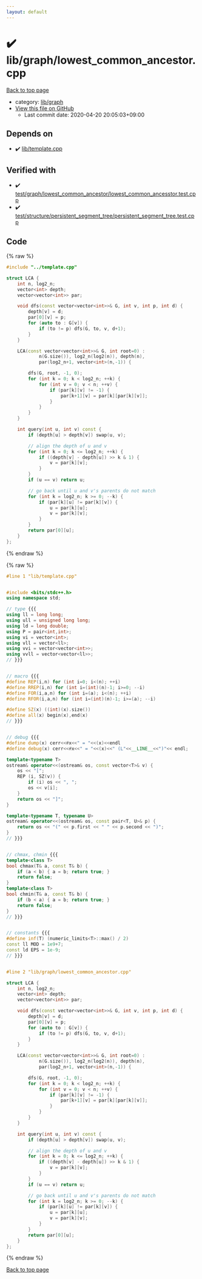 ```yaml
---
layout: default
---
```


<!-- mathjax config similar to math.stackexchange -->
<script type="text/javascript" async
  src="https://cdnjs.cloudflare.com/ajax/libs/mathjax/2.7.5/MathJax.js?config=TeX-MML-AM_CHTML">
</script>
<script type="text/x-mathjax-config">
  MathJax.Hub.Config({
    TeX: { equationNumbers: { autoNumber: "AMS" }},
    tex2jax: {
      inlineMath: [ ['$','$'] ],
      processEscapes: true
    },
    "HTML-CSS": { matchFontHeight: false },
    displayAlign: "left",
    displayIndent: "2em"
  });
</script>

<script type="text/javascript" src="https://cdnjs.cloudflare.com/ajax/libs/jquery/3.4.1/jquery.min.js"></script>
<script src="https://cdn.jsdelivr.net/npm/jquery-balloon-js@1.1.2/jquery.balloon.min.js" integrity="sha256-ZEYs9VrgAeNuPvs15E39OsyOJaIkXEEt10fzxJ20+2I=" crossorigin="anonymous"></script>
<script type="text/javascript" src="../../../assets/js/copy-button.js"></script>
<link rel="stylesheet" href="../../../assets/css/copy-button.css" />


# :heavy_check_mark: lib/graph/lowest_common_ancestor.cpp

<a href="../../../index.html">Back to top page</a>

* category: <a href="../../../index.html#6e267a37887a7dcb68cbf7008d6c7e48">lib/graph</a>
* <a href="{{ site.github.repository_url }}/blob/master/lib/graph/lowest_common_ancestor.cpp">View this file on GitHub</a>
    - Last commit date: 2020-04-20 20:05:03+09:00




## Depends on

* :heavy_check_mark: <a href="../template.cpp.html">lib/template.cpp</a>


## Verified with

* :heavy_check_mark: <a href="../../../verify/test/graph/lowest_common_ancestor/lowest_common_ancesstor.test.cpp.html">test/graph/lowest_common_ancestor/lowest_common_ancesstor.test.cpp</a>
* :heavy_check_mark: <a href="../../../verify/test/structure/persistent_segment_tree/persistent_segment_tree.test.cpp.html">test/structure/persistent_segment_tree/persistent_segment_tree.test.cpp</a>


## Code

<a id="unbundled"></a>
{% raw %}
```cpp
#include "../template.cpp"

struct LCA {
    int n, log2_n;
    vector<int> depth;
    vector<vector<int>> par;

    void dfs(const vector<vector<int>>& G, int v, int p, int d) {
        depth[v] = d;
        par[0][v] = p;
        for (auto to : G[v]) {
            if (to != p) dfs(G, to, v, d+1);
        }
    }

    LCA(const vector<vector<int>>& G, int root=0) :
            n(G.size()), log2_n(log2(n)), depth(n),
            par(log2_n+1, vector<int>(n,-1)) {

        dfs(G, root, -1, 0);
        for (int k = 0; k < log2_n; ++k) {
            for (int v = 0; v < n; ++v) {
                if (par[k][v] != -1) {
                    par[k+1][v] = par[k][par[k][v]];
                }
            }
        }
    }

    int query(int u, int v) const {
        if (depth[u] > depth[v]) swap(u, v);

        // align the depth of u and v
        for (int k = 0; k <= log2_n; ++k) {
            if ((depth[v] - depth[u]) >> k & 1) {
                v = par[k][v];
            }
        }
        if (u == v) return u;

        // go back until u and v's parents do not match
        for (int k = log2_n; k >= 0; --k) {
            if (par[k][u] != par[k][v]) {
                u = par[k][u];
                v = par[k][v];
            }
        }
        return par[0][u];
    }
};

```
{% endraw %}

<a id="bundled"></a>
{% raw %}
```cpp
#line 1 "lib/template.cpp"


#include <bits/stdc++.h>
using namespace std;

// type {{{
using ll = long long;
using ull = unsigned long long;
using ld = long double;
using P = pair<int,int>;
using vi = vector<int>;
using vll = vector<ll>;
using vvi = vector<vector<int>>;
using vvll = vector<vector<ll>>;
// }}}


// macro {{{
#define REP(i,n) for (int i=0; i<(n); ++i)
#define RREP(i,n) for (int i=(int)(n)-1; i>=0; --i)
#define FOR(i,a,n) for (int i=(a); i<(n); ++i)
#define RFOR(i,a,n) for (int i=(int)(n)-1; i>=(a); --i)

#define SZ(x) ((int)(x).size())
#define all(x) begin(x),end(x)
// }}}


// debug {{{
#define dump(x) cerr<<#x<<" = "<<(x)<<endl
#define debug(x) cerr<<#x<<" = "<<(x)<<" (L"<<__LINE__<<")"<< endl;

template<typename T>
ostream& operator<<(ostream& os, const vector<T>& v) {
    os << "[";
    REP (i, SZ(v)) {
        if (i) os << ", ";
        os << v[i];
    }
    return os << "]";
}

template<typename T, typename U>
ostream& operator<<(ostream& os, const pair<T, U>& p) {
    return os << "(" << p.first << " " << p.second << ")";
}
// }}}


// chmax, chmin {{{
template<class T>
bool chmax(T& a, const T& b) {
    if (a < b) { a = b; return true; }
    return false;
}
template<class T>
bool chmin(T& a, const T& b) {
    if (b < a) { a = b; return true; }
    return false;
}
// }}}


// constants {{{
#define inf(T) (numeric_limits<T>::max() / 2)
const ll MOD = 1e9+7;
const ld EPS = 1e-9;
// }}}


#line 2 "lib/graph/lowest_common_ancestor.cpp"

struct LCA {
    int n, log2_n;
    vector<int> depth;
    vector<vector<int>> par;

    void dfs(const vector<vector<int>>& G, int v, int p, int d) {
        depth[v] = d;
        par[0][v] = p;
        for (auto to : G[v]) {
            if (to != p) dfs(G, to, v, d+1);
        }
    }

    LCA(const vector<vector<int>>& G, int root=0) :
            n(G.size()), log2_n(log2(n)), depth(n),
            par(log2_n+1, vector<int>(n,-1)) {

        dfs(G, root, -1, 0);
        for (int k = 0; k < log2_n; ++k) {
            for (int v = 0; v < n; ++v) {
                if (par[k][v] != -1) {
                    par[k+1][v] = par[k][par[k][v]];
                }
            }
        }
    }

    int query(int u, int v) const {
        if (depth[u] > depth[v]) swap(u, v);

        // align the depth of u and v
        for (int k = 0; k <= log2_n; ++k) {
            if ((depth[v] - depth[u]) >> k & 1) {
                v = par[k][v];
            }
        }
        if (u == v) return u;

        // go back until u and v's parents do not match
        for (int k = log2_n; k >= 0; --k) {
            if (par[k][u] != par[k][v]) {
                u = par[k][u];
                v = par[k][v];
            }
        }
        return par[0][u];
    }
};

```
{% endraw %}

<a href="../../../index.html">Back to top page</a>

